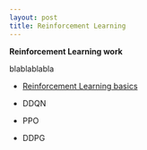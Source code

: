 ```yaml
---
layout: post
title: Reinforcement Learning
---
```


**Reinforcement Learning work**

blablablabla

- [Reinforcement Learning basics](https://github.com/BenoitLeguay/Reinforcement_Learning_Basics) 

- DDQN
- PPO
- DDPG


